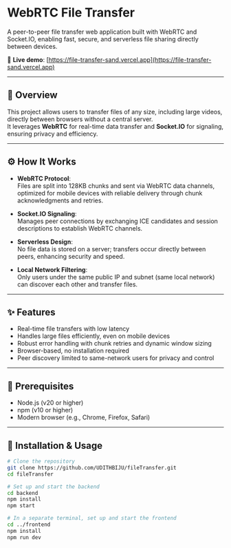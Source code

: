 # WebRTC File Transfer

A peer-to-peer file transfer web application built with WebRTC and Socket.IO, enabling fast, secure, and serverless file sharing directly between devices.

🔗 **Live demo**: [https://file-transfer-sand.vercel.app](https://file-transfer-sand.vercel.app)

---

## 📄 Overview

This project allows users to transfer files of any size, including large videos, directly between browsers without a central server.  
It leverages **WebRTC** for real-time data transfer and **Socket.IO** for signaling, ensuring privacy and efficiency.

---

## ⚙️ How It Works

- **WebRTC Protocol**:  
  Files are split into 128KB chunks and sent via WebRTC data channels, optimized for mobile devices with reliable delivery through chunk acknowledgments and retries.

- **Socket.IO Signaling**:  
  Manages peer connections by exchanging ICE candidates and session descriptions to establish WebRTC channels.

- **Serverless Design**:  
  No file data is stored on a server; transfers occur directly between peers, enhancing security and speed.

- **Local Network Filtering**:  
  Only users under the same public IP and subnet (same local network) can discover each other and transfer files.

---

## ✨ Features

- Real-time file transfers with low latency  
- Handles large files efficiently, even on mobile devices  
- Robust error handling with chunk retries and dynamic window sizing  
- Browser-based, no installation required  
- Peer discovery limited to same-network users for privacy and control

---

## 🧰 Prerequisites

- Node.js (v20 or higher)  
- npm (v10 or higher)  
- Modern browser (e.g., Chrome, Firefox, Safari)

---

## 🔧 Installation & Usage

```bash
# Clone the repository
git clone https://github.com/UDITHBIJU/fileTransfer.git
cd fileTransfer

# Set up and start the backend
cd backend
npm install
npm start

# In a separate terminal, set up and start the frontend
cd ../frontend
npm install
npm run dev

